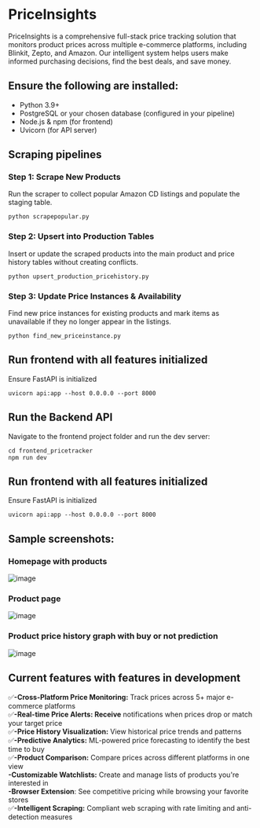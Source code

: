 # PriceInsights
PriceInsights is a comprehensive full-stack price tracking solution that monitors product prices across multiple e-commerce platforms, including Blinkit, Zepto, and Amazon. Our intelligent system helps users make informed purchasing decisions, find the best deals, and save money.

## Ensure the following are installed:
- Python 3.9+
- PostgreSQL or your chosen database (configured in your pipeline)
- Node.js & npm (for frontend)
- Uvicorn (for API server)

## Scraping pipelines
### Step 1: Scrape New Products
Run the scraper to collect popular Amazon CD listings and populate the staging table.

```
python scrapepopular.py

```

### Step 2: Upsert into Production Tables
Insert or update the scraped products into the main product and price history tables without creating conflicts.
```
python upsert_production_pricehistory.py
```
### Step 3: Update Price Instances & Availability
Find new price instances for existing products and mark items as unavailable if they no longer appear in the listings.

```
python find_new_priceinstance.py
```

## Run frontend with all features initialized
Ensure FastAPI is initialized 
```
uvicorn api:app --host 0.0.0.0 --port 8000
```

## Run the Backend API
Navigate to the frontend project folder and run the dev server:
```
cd frontend_pricetracker
npm run dev
```

## Run frontend with all features initialized
Ensure FastAPI is initialized 
```
uvicorn api:app --host 0.0.0.0 --port 8000
```
## Sample screenshots:
### Homepage with products
![image](https://github.com/user-attachments/assets/342cbc9b-9ae3-4c62-b399-fce757d8d10f)

### Product page
![image](https://github.com/user-attachments/assets/893854c5-9d37-4cb3-bd05-40dc2a9d323f)

### Product price history graph with buy or not prediction
![image](https://github.com/user-attachments/assets/8780cdf7-1b4a-4a08-bb62-00887f0cd889)

## Current features with features in development
 ✅**-Cross-Platform Price Monitoring:**   Track prices across 5+ major e-commerce platforms<br />
 ✅**-Real-time Price Alerts: Receive**   notifications when prices drop or match your target price<br />
 ✅**-Price History Visualization:**   View historical price trends and patterns<br />
 ✅**-Predictive Analytics:**   ML-powered price forecasting to identify the best time to buy<br />
 ✅**-Product Comparison:**   Compare prices across different platforms in one view<br />
**-Customizable Watchlists:**   Create and manage lists of products you're interested in<br />
**-Browser Extension**:   See competitive pricing while browsing your favorite stores<br />
 ✅**-Intelligent Scraping:**   Compliant web scraping with rate limiting and anti-detection measures<br />

